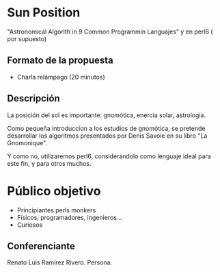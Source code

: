 # Sun  Position

"Astronomical Algorith in 9 Common Programmin Languajes" y en perl6 ( por supuesto)

##  Formato de la propuesta

* Charla relámpago (20 minutos)

##  Descripción

La posición del sol es importante: gnomótica, enercia solar, astrología.  

Como pequeña introduccion a los estudios de gnomótica, se pretende desarrollar los algoritmos presentados por Denis Savoie
en su libro "La Gnomonique".  

Y como no, utilizaremos perl6, considerandolo como lenguaje ideal para este fin, y para otros muchos.

#  Público objetivo

* Principiantes perls monkers
* Físicos, programadores, ingenieros...
* Curiosos


##  Conferenciante

Renato Luis Ramírez Rivero. Persona.

